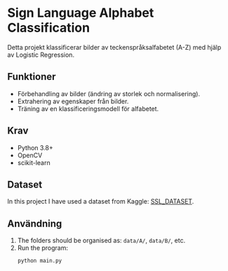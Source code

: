 # Sign Language Alphabet Classification

Detta projekt klassificerar bilder av teckenspråksalfabetet (A-Z) med hjälp av Logistic Regression.

## Funktioner
- Förbehandling av bilder (ändring av storlek och normalisering).
- Extrahering av egenskaper från bilder.
- Träning av en klassificeringsmodell för alfabetet.

## Krav
- Python 3.8+
- OpenCV
- scikit-learn

## Dataset

In this project I have used a dataset from Kaggle:
[SSL_DATASET](https://www.kaggle.com/datasets/isakkarlsson123/ssl-dataset/data).


## Användning

1. The folders should be organised as: `data/A/`, `data/B/`, etc.
2. Run the program:
   ```bash
   python main.py
